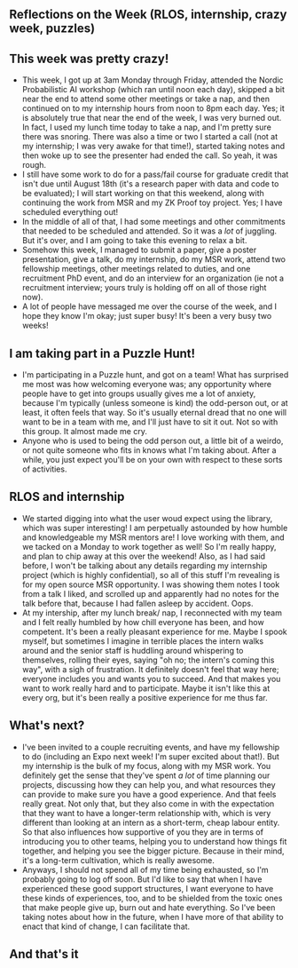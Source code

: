 ## Reflections on the Week (RLOS, internship, crazy week, puzzles)

## This week was pretty crazy!
- This week, I got up at 3am Monday through Friday, attended the Nordic Probabilistic AI workshop (which ran until noon each day), skipped a bit near the end to attend some other meetings
or take a nap, and then continued on to my internship hours from noon to 8pm each day. Yes; it is absolutely true that near the end of the week, I was very
burned out. In fact, I used my lunch time today to take a nap, and I'm pretty sure there was snoring. There was also a time or two I started a call (not at 
my internship; I was very awake for that time!), started taking notes and then woke up to see the presenter had ended the call. So yeah, it was rough.
- I still have some work to do for a pass/fail course for graduate credit that isn't due until August 18th (it's a research paper with data and code to be evaluated); I will start working on that this weekend, along
with continuing the work from MSR and my ZK Proof toy project. Yes; I have scheduled everything out!
- In the middle of all of that, I had some meetings and other commitments that needed to be scheduled and attended. So it was a *lot* of juggling. But it's over,
and I am going to take this evening to relax a bit. 
- Somehow this week, I managed to submit a paper, give a poster presentation, give a talk, do my internship, do my MSR work, attend two fellowship meetings, other
meetings related to duties, and one recruitment PhD event, and do an interview for an organization (ie not a recruitment interview; yours truly is holding off on
all of those right now). 
- A lot of people have messaged me over the course of the week, and I hope they know I'm okay; just super busy! It's been a very busy two weeks!

## I am taking part in a Puzzle Hunt!
- I'm participating in a Puzzle hunt, and got on a team! What has surprised me most was how welcoming everyone was; any opportunity where people have to get 
into groups usually gives me a lot of anxiety, because I'm typically (unless someone is kind) the odd-person out, or at least, it often feels that way. So it's
usually eternal dread that no one will want to be in a team with me, and I'll just have to sit it out. Not so with this group. It almost made me cry. 
- Anyone who is used to being the odd person out, a little bit of a weirdo, or not quite someone who fits in knows what I'm taking about. After a while, you just
expect you'll be on your own with respect to these sorts of activities.

## RLOS and internship
- We started digging into what the user woud expect using the library, which was super interesting! I am perpetually astounded by how humble and knowledgeable my 
MSR mentors are! I love working with them, and we tacked on a Monday to work together as well! So I'm really happy, and plan to chip away at this over the weekend! Also, as I had said before, I won't be talking about any details regarding my internship project (which is highly confidential), so all of this stuff I'm revealing is for my open source MSR opportunity.
I was showing them notes I took from a talk I liked, and scrolled up and apparently had no notes for the talk before that, because I had fallen asleep by accident.
Oops.
- At my intership, after my lunch break/ nap, I reconnected with my team and I felt really humbled by how chill everyone has been, and how competent. It's been
a really pleasant experience for me. Maybe I spook myself, but sometimes I imagine in terrible places the intern walks around and the senior staff is huddling 
around whispering to themselves, rolling their eyes, saying "oh no; the intern's coming this way", with a sigh of frustration. It definitely doesn't feel that way
here; everyone includes you and wants you to succeed. And that makes you want to work really hard and to participate. Maybe it isn't like this at every org,
but it's been really a positive experience for me thus far. 

## What's next?
- I've been invited to a couple recruiting events, and have my fellowship to do (including an Expo next week! I'm super excited about that!). But my internship
is the bulk of my focus, along with my MSR work. You definitely get the sense that they've spent *a lot* of time planning our projects, discussing how they can 
help you, and what resources they can provide to make sure you have a good experience. And that feels really great. Not only that, but they also come in with the
expectation that they want to have a longer-term relationship with, which is very different than looking at an intern as a short-term, cheap labour entity. So that
also influences how supportive of you they are in terms of introducing you to other teams, helping you to understand how things fit together, and helping you see
the bigger picture. Because in their mind, it's a long-term cultivation, which is really awesome.
- Anyways, I should not spend all of my time being exhausted, so I'm probably going to log off soon. But I'd like to say that when I have experienced these good
support structures, I want everyone to have these kinds of experiences, too, and to be shielded from the toxic ones that make people give up, burn out and hate
everything. So I've been taking notes about how in the future, when I have more of that ability to enact that kind of change, I can facilitate that.

## And that's it

